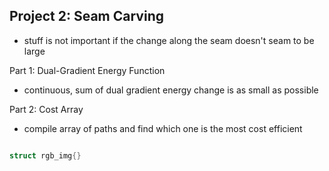## Project 2: Seam Carving
* stuff is not important if the change along the seam doesn't seam to be large

Part 1: Dual-Gradient Energy Function
* continuous, sum of dual gradient energy change is as small as possible


Part 2: Cost Array
* compile array of paths and find which one is the most cost efficient


```C

struct rgb_img{}

```